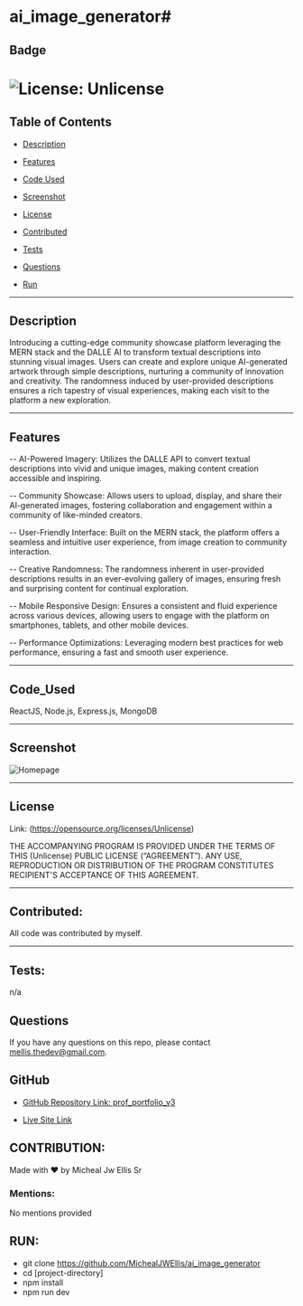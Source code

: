 # ai_image_generator# 

## Badge

# ![License: Unlicense](https://img.shields.io/badge/license-Unlicense-blue.svg)

## Table of Contents

-   [Description](#description)

-   [Features](#features)

-   [Code Used](#code_used)

-   [Screenshot](#screenshot)

-   [License](#license)

-   [Contributed](#contributed)

-   [Tests](#tests)

-   [Questions](#questions)

-   [Run](#run)

---

## Description

Introducing a cutting-edge community showcase platform leveraging the MERN stack and the DALLE AI to transform textual descriptions into stunning visual images. Users can create and explore unique AI-generated artwork through simple descriptions, nurturing a community of innovation and creativity. The randomness induced by user-provided descriptions ensures a rich tapestry of visual experiences, making each visit to the platform a new exploration.

---

## Features

-- AI-Powered Imagery: Utilizes the DALLE API to convert textual descriptions into vivid and unique images, making content creation accessible and inspiring.

-- Community Showcase: Allows users to upload, display, and share their AI-generated images, fostering collaboration and engagement within a community of like-minded creators.

-- User-Friendly Interface: Built on the MERN stack, the platform offers a seamless and intuitive user experience, from image creation to community interaction.

-- Creative Randomness: The randomness inherent in user-provided descriptions results in an ever-evolving gallery of images, ensuring fresh and surprising content for continual exploration.

-- Mobile Responsive Design: Ensures a consistent and fluid experience across various devices, allowing users to engage with the platform on smartphones, tablets, and other mobile devices.

-- Performance Optimizations: Leveraging modern best practices for web performance, ensuring a fast and smooth user experience.

---

## Code_Used

ReactJS, Node.js, Express.js, MongoDB

---

## Screenshot

![Homepage](https://github.com/MichealJWEllis/ai_image_generator/assets/76069321/c9e4869c-33da-4892-83c3-1d6bf2fbcfc7)

---

## License

Link: (https://opensource.org/licenses/Unlicense)

THE ACCOMPANYING PROGRAM IS PROVIDED UNDER THE TERMS OF THIS (Unlicense) PUBLIC LICENSE (“AGREEMENT”). ANY USE, REPRODUCTION OR DISTRIBUTION OF THE PROGRAM CONSTITUTES RECIPIENT'S ACCEPTANCE OF THIS AGREEMENT.

---

## Contributed:

All code was contributed by myself.

---

## Tests:

n/a

## Questions

If you have any questions on this repo, please contact mellis.thedev@gmail.com.

## GitHub

-   [GitHub Repository Link: prof_portfolio_v3](https://github.com/MichealJWEllis/ai_image_generator)

-   [Live Site Link](https://aigenerator.michealjwellis.com)

## CONTRIBUTION:

Made with ❤️ by Micheal Jw Ellis Sr

### Mentions:

No mentions provided

## RUN:

-   git clone https://github.com/MichealJWEllis/ai_image_generator
-   cd [project-directory]
-   npm install
-   npm run dev
